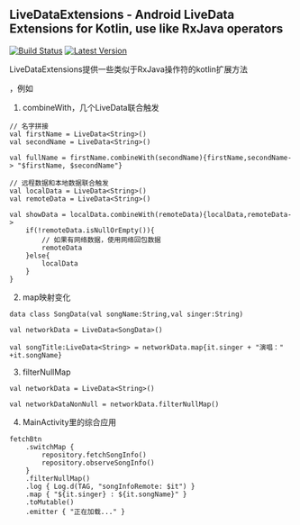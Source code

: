 LiveDataExtensions - Android LiveData Extensions for Kotlin, use like RxJava operators
--------------------------------------------------------------------------------------
[![Build Status](https://travis-ci.com/GunNan/LiveDataExtensions.svg?branch=master)](https://travis-ci.com/github/GunNan/LiveDataExtensions) [![Latest Version](https://img.shields.io/github/v/release/GunNan/LiveDataExtensions?include_prereleases)](https://github.com/GunNan/LiveDataExtensions)

LiveDataExtensions提供一些类似于RxJava操作符的kotlin扩展方法

，例如

1. combineWith，几个LiveData联合触发
```
// 名字拼接
val firstName = LiveData<String>()
val secondName = LiveData<String>()

val fullName = firstName.combineWith(secondName){firstName,secondName-> "$firstName, $secondName"}
```

```
// 远程数据和本地数据联合触发
val localData = LiveData<String>()
val remoteData = LiveData<String>()

val showData = localData.combineWith(remoteData){localData,remoteData->
    if(!remoteData.isNullOrEmpty()){
        // 如果有网络数据，使用网络回包数据
        remoteData
    }else{
        localData
    }
}
```

2. map映射变化
```
data class SongData(val songName:String,val singer:String)

val networkData = LiveData<SongData>()

val songTitle:LiveData<String> = networkData.map{it.singer + "演唱：" +it.songName}
```

3. filterNullMap
```
val networkData = LiveData<String>()

val networkDataNonNull = networkData.filterNullMap()
```

4. MainActivity里的综合应用
```
fetchBtn
    .switchMap {
        repository.fetchSongInfo()
        repository.observeSongInfo()
    }
    .filterNullMap()
    .log { Log.d(TAG, "songInfoRemote: $it") }
    .map { "${it.singer} : ${it.songName}" }
    .toMutable()
    .emitter { "正在加载..." }
```

